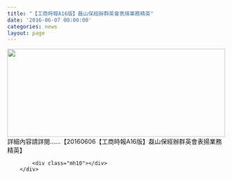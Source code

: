```yaml
---
title: "【工商時報A16版】磊山保經辦群英會表揚業務精英"
date: '2016-06-07 00:00:00'
categories: news
layout: page
---
```


<div class="text">
			<div>
	<img alt="" src="http://lsapp.leishan.com.tw/UserFiles/images/20160606%E3%80%90%E5%B7%A5%E5%95%86%E6%99%82%E5%A0%B1A16%E7%89%88%E3%80%91%E7%A3%8A%E5%B1%B1%E4%BF%9D%E7%B6%93%E8%BE%A6%E7%BE%A4%E8%8B%B1%E6%9C%83%E8%A1%A8%E6%8F%9A%E6%A5%AD%E5%8B%99%E7%B2%BE%E8%8B%B1500.jpg" style="width: 500px; height: 203px;"></div>
<div>
	詳細內容請詳閱......【20160606【工商時報A16版】磊山保經辦群英會表揚業務精英】</div>

			<div class="mh10"></div>
		</div>